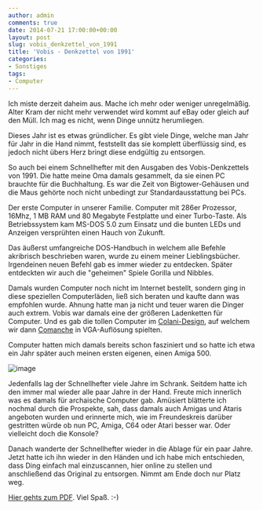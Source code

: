 ```yaml
---
author: admin
comments: true
date: 2014-07-21 17:00:00+00:00
layout: post
slug: vobis_denkzettel_von_1991
title: 'Vobis - Denkzettel von 1991'
categories:
- Sonstiges
tags:
- Computer
---
```


Ich miste derzeit daheim aus. Mache ich mehr oder weniger unregelmäßig. Alter Kram der nicht mehr verwendet wird kommt auf eBay oder gleich auf den Müll. Ich mag es nicht, wenn Dinge unnütz herumliegen.

Dieses Jahr ist es etwas gründlicher. Es gibt viele Dinge, welche man Jahr für Jahr in die Hand nimmt, feststellt das sie komplett überflüssig sind, es jedoch nicht übers Herz bringt diese endgültig zu entsorgen.

So auch bei einem Schnellhefter mit den Ausgaben des Vobis-Denkzettels von 1991.
Die hatte meine Oma damals gesammelt, da sie einen PC brauchte für die Buchhaltung. Es war die Zeit von Bigtower-Gehäusen und die Maus gehörte noch nicht unbedingt zur Standardausstattung bei PCs.

Der erste Computer in unserer Familie. Computer mit 286er Prozessor, 16Mhz, 1 MB RAM und 80 Megabyte Festplatte und einer Turbo-Taste. Als Betriebssystem kam MS-DOS 5.0 zum Einsatz und die bunten LEDs und Anzeigen versprühten einen Hauch von Zukunft. 

Das äußerst umfangreiche DOS-Handbuch in welchem alle Befehle akribrisch beschrieben waren, wurde zu einem meiner Lieblingsbücher. Irgendeinen neuen Befehl gab es immer wieder zu entdecken. Später entdeckten wir auch die "geheimen" Spiele Gorilla und Nibbles.

Damals wurden Computer noch nicht im Internet bestellt, sondern ging in diese speziellen Computerläden, ließ sich beraten und kaufte dann was empfohlen wurde. Ahnung hatte man ja nicht und teuer waren die Dinger auch extrem. Vobis war damals eine der größeren Ladenketten für Computer. Und es gab die tollen Computer im [Colani-Design](http://upload.wikimedia.org/wikipedia/commons/2/24/Colani-pc.jpg), auf welchem wir dann [Comanche](http://www.gamersglobal.de/steckbrief/36504) in VGA-Auflösung spielten.

Computer hatten mich damals bereits schon fasziniert und so hatte ich etwa ein Jahr später auch meinen ersten eigenen, einen Amiga 500.

![image](http://andydunkel.net/assets/uploads/2014/07/vobis.png)

Jedenfalls lag der Schnellhefter viele Jahre im Schrank. Seitdem hatte ich den immer mal wieder alle paar Jahre in der Hand. Freute mich innerlich was es damals für archaische Computer gab. Amüsiert blätterte ich nochmal durch die Prospekte, sah, dass damals auch Amigas und Ataris angeboten wurden und erinnerte mich, wie im Freundeskreis darüber gestritten würde ob nun PC, Amiga, C64 oder Atari besser war. Oder vielleicht doch die Konsole?

Danach wanderte der Schnellhefter wieder in die Ablage für ein paar Jahre. Jetzt hatte ich ihn wieder in den Händen und ich habe mich entschieden, dass Ding einfach mal einzuscannen, hier online zu stellen und anschließend das Original zu entsorgen. Nimmt am Ende doch nur Platz weg.

[Hier gehts zum PDF](http://andydunkel.net/assets/uploads/2014/07/vobis_denkzettel_1991.pdf). Viel Spaß. :-) 